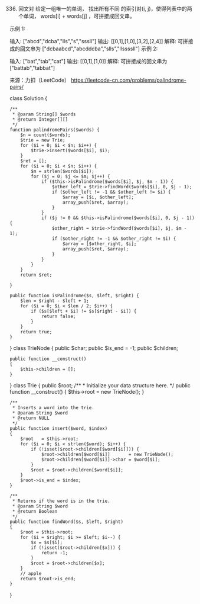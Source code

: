 336. 回文对
给定一组唯一的单词， 找出所有不同 的索引对(i, j)，使得列表中的两个单词， words[i] + words[j] ，可拼接成回文串。

示例 1:

输入: ["abcd","dcba","lls","s","sssll"]
输出: [[0,1],[1,0],[3,2],[2,4]] 
解释: 可拼接成的回文串为 ["dcbaabcd","abcddcba","slls","llssssll"]
示例 2:

输入: ["bat","tab","cat"]
输出: [[0,1],[1,0]] 
解释: 可拼接成的回文串为 ["battab","tabbat"]

来源：力扣（LeetCode）
https://leetcode-cn.com/problems/palindrome-pairs/

class Solution {

    /**
     * @param String[] $words
     * @return Integer[][]
     */
    function palindromePairs($words) {
        $n = count($words);
        $trie = new Trie;
        for ($i = 0; $i < $n; $i++) {
            $trie->insert($words[$i], $i);
        }
        $ret = [];
        for ($i = 0; $i < $n; $i++) {
            $m = strlen($words[$i]);
            for ($j = 0; $j <= $m; $j++) {
                if ($this->isPalindrome($words[$i], $j, $m - 1)) {
                    $other_left = $trie->findWord($words[$i], 0, $j - 1);
                    if ($other_left != -1 && $other_left != $i) {
                        $array = [$i, $other_left];
                        array_push($ret, $array);
                    }
                }
                if ($j != 0 && $this->isPalindrome($words[$i], 0, $j - 1)) {
                    $other_right = $trie->findWord($words[$i], $j, $m - 1);
                    if ($other_right != -1 && $other_right != $i) {
                        $array = [$other_right, $i];
                        array_push($ret, $array);
                    }
                }
            }
        }
        return $ret;

    }

    public function isPalindrome($s, $left, $right) {
        $len = $right - $left + 1;
        for ($i = 0; $i < $len / 2; $i++) {
            if ($s[$left + $i] != $s[$right - $i]) {
                return false;
            }
        }
        return true;
    }

}
class TrieNode
{
    public $char;
    public $is_end = -1;
    public $children;

    public function __construct()
    {
        $this->children = [];
    }
}
class Trie
{
    public $root;
    /**
     * Initialize your data structure here.
     */
    public function __construct()
    {
        $this->root = new TrieNode();
    }

    /**
     * Inserts a word into the trie.
     * @param String $word
     * @return NULL
     */
    public function insert($word, $index)
    {
        $root   = $this->root;
        for ($i = 0; $i < strlen($word); $i++) {
            if (!isset($root->children[$word[$i]])) {
                $root->children[$word[$i]]       = new TrieNode();
                $root->children[$word[$i]]->char = $word[$i];
            }
            $root = $root->children[$word[$i]];
        }
        $root->is_end = $index;
    }

    /**
     * Returns if the word is in the trie.
     * @param String $word
     * @return Boolean
     */
    public function findWord($s, $left, $right)
    {
        $root = $this->root;
        for ($i = $right; $i >= $left; $i--) {
            $x = $s[$i];
            if (!isset($root->children[$x])) {
                return -1;
            }
            $root = $root->children[$x];
        }
        // apple
        return $root->is_end;
    }

}